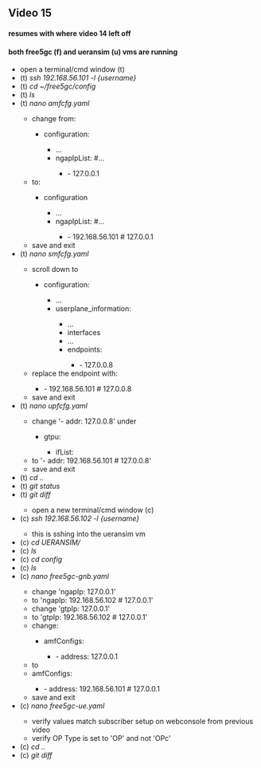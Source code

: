 <h2>Video 15</h2>
<h4>resumes with where video 14 left off</h4>
<h4>both free5gc (f) and ueransim (u) vms are running</h4>
<ul>
    <li>open a terminal/cmd window (t)</li>
    <li>(t) <i>ssh 192.168.56.101 -l {username}</i></li>
    <li>(t) <i>cd ~/free5gc/config</i></li>
    <li>(t) <i>ls</i></li>
    <li>(t) <i>nano amfcfg.yaml</i></li>
    <ul>
        <li>change from:</li>
        <ul>
            <li>configuration:</li>
            <ul>
                <li>...</li>
                <li>ngapIpList: #...</li>
                <ul>
                    <li>- 127.0.0.1</li>
                </ul>
            </ul>
        </ul>
        <li>to:</li>
        <ul>
            <li>configuration</li>
            <ul>
                <li>...</li>
                <li>ngapIpList: #...</li>
                <ul>
                    <li>- 192.168.56.101 # 127.0.0.1</li>
                </ul>
            </ul>
        </ul>
        <li>save and exit</li>
    </ul>
    <li>(t) <i>nano smfcfg.yaml</i></li>
    <ul>
        <li>scroll down to</li>
        <ul>
            <li>configuration:</li>
            <ul>
                <li>...</li>
                <li>userplane_information:</li>
                <ul>
                    <li>...</li>
                    <li>interfaces</li>
                    <li>...</li>
                    <li>endpoints:</li>
                    <ul>
                        <li>- 127.0.0.8</li>
                    </ul>
                </ul>
            </ul>
        </ul>
        <li>replace the endpoint with:</li>
        <ul>
            <li>- 192.168.56.101 # 127.0.0.8</li>
        </ul>
        <li>save and exit</li>
    </ul>
    <li>(t) <i>nano upfcfg.yaml</i></li>
    <ul>
        <li>change '- addr: 127.0.0.8' under</li>
        <ul>
            <li>gtpu:</li>
            <ul>
                <li>ifList:</li>
            </ul>
        </ul>
        <li>to '- addr: 192.168.56.101 # 127.0.0.8'</li>
        <li>save and exit</li>
    </ul>
    <li>(t) <i>cd ..</i></li>
    <li>(t) <i>git status</i></li>
    <li>(t) <i>git diff</i></li>
    <ul>
        <li>open a new terminal/cmd window (c)</li>
    </ul>
    <li>(c) <i>ssh 192.168.56.102 -l {username}</i></li>
    <ul>
        <li>this is sshing into the ueransim vm</li>
    </ul>
    <li>(c) <i>cd UERANSIM/</i></li>
    <li>(c) <i>ls</i></li>
    <li>(c) <i>cd config</i></li>
    <li>(c) <i>ls</i></li>
    <li>(c) <i>nano free5gc-gnb.yaml</i></li>
    <ul>
        <li>change 'ngapIp: 127.0.0.1'</li>
        <li>to 'ngapIp: 192.168.56.102 # 127.0.0.1'</li>
        <li>change 'gtpIp: 127.0.0.1'</li>
        <li>to 'gtpIp: 192.168.56.102 # 127.0.0.1'</li>
        <li>change:</li>
        <ul>
            <li>amfConfigs:</li>
            <ul>
                <li>- address: 127.0.0.1</li>
            </ul>
        </ul>
        <li>to</li>
        <li>amfConfigs:</li>
        <ul>
            <li>- address: 192.168.56.101 # 127.0.0.1</li>
        </ul>
        <li>save and exit</li>
    </ul>
    <li>(c) <i>nano free5gc-ue.yaml</i></li>
    <ul>
        <li>verify values match subscriber setup on webconsole from previous video</li>
        <li>verify OP Type is set to 'OP' and not 'OPc'</li>
    </ul>
    <li>(c) <i>cd ..</i></li>
    <li>(c) <i>git diff</i></li>
</ul>
